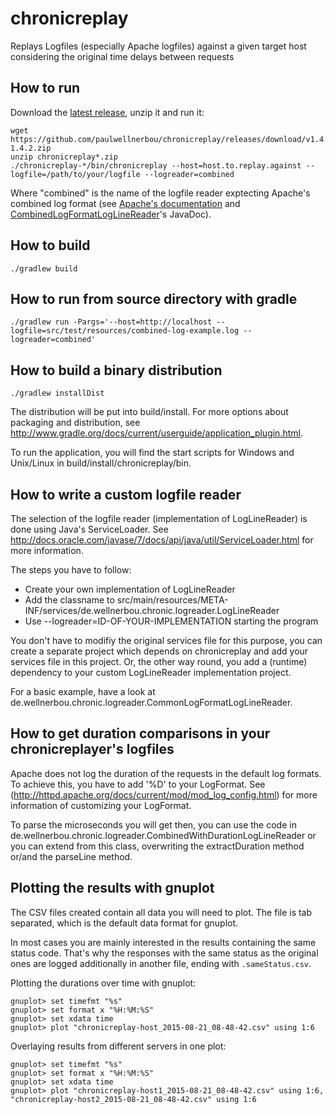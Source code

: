 chronicreplay
=============

Replays Logfiles (especially Apache logfiles) against a given target host considering the original time delays between requests

How to run
------------

Download the [latest release](https://github.com/paulwellnerbou/chronicreplay/releases/latest), unzip it and run it:

```
wget https://github.com/paulwellnerbou/chronicreplay/releases/download/v1.4.2/chronicreplay-1.4.2.zip
unzip chronicreplay*.zip
./chronicreplay-*/bin/chronicreplay --host=host.to.replay.against --logfile=/path/to/your/logfile --logreader=combined
```

Where "combined" is the name of the logfile reader exptecting Apache's combined log format
(see [Apache's documentation](http://httpd.apache.org/docs/current/mod/mod_log_config.html) and
[CombinedLogFormatLogLineReader](src/main/java/de/wellnerbou/chronic/logreader/CombinedLogFormatLogLineReader.java)'s JavaDoc).

How to build
------------

	./gradlew build

How to run from source directory with gradle
---------------------------------------------

	./gradlew run -Pargs='--host=http://localhost --logfile=src/test/resources/combined-log-example.log --logreader=combined'

How to build a binary distribution
----------------------------------

	./gradlew installDist
	
The distribution will be put into build/install. For more options about packaging and distribution, see
http://www.gradle.org/docs/current/userguide/application_plugin.html.

To run the application, you will find the start scripts for Windows and Unix/Linux in build/install/chronicreplay/bin.

How to write a custom logfile reader
------------------------------------

The selection of the logfile reader (implementation of LogLineReader) is done using Java's ServiceLoader.
See http://docs.oracle.com/javase/7/docs/api/java/util/ServiceLoader.html for more information.

The steps you have to follow:

* Create your own implementation of LogLineReader
* Add the classname to src/main/resources/META-INF/services/de.wellnerbou.chronic.logreader.LogLineReader
* Use --logreader=ID-OF-YOUR-IMPLEMENTATION starting the program

You don't have to modifiy the original services file for this purpose, you can create a separate project which depends on chronicreplay and
add your services file in this project. Or, the other way round, you add a (runtime) dependency to your custom LogLineReader implementation project.
 
For a basic example, have a look at de.wellnerbou.chronic.logreader.CommonLogFormatLogLineReader.

How to get duration comparisons in your chronicreplayer's logfiles
------------------------------------------------------------------

Apache does not log the duration of the requests in the default log formats. To achieve this, you have to add '%D' to your LogFormat.
See (http://httpd.apache.org/docs/current/mod/mod_log_config.html) for more information of customizing your LogFormat.

To parse the microseconds you will get then, you can use the code in de.wellnerbou.chronic.logreader.CombinedWithDurationLogLineReader or you
can extend from this class, overwriting the extractDuration method or/and the parseLine method.

Plotting the results with gnuplot
---------------------------------

The CSV files created contain all data you will need to plot. The file is tab separated, which is the default data format for gnuplot.

In most cases you are mainly interested in the results containing the same status code. That's why the responses with the same status as
the original ones are logged additionally in another file, ending with <code>.sameStatus.csv</code>.

Plotting the durations over time with gnuplot:

```
gnuplot> set timefmt "%s"
gnuplot> set format x "%H:%M:%S"
gnuplot> set xdata time
gnuplot> plot "chronicreplay-host_2015-08-21_08-48-42.csv" using 1:6
```

Overlaying results from different servers in one plot:

```
gnuplot> set timefmt "%s"
gnuplot> set format x "%H:%M:%S"
gnuplot> set xdata time
gnuplot> plot "chronicreplay-host1_2015-08-21_08-48-42.csv" using 1:6, "chronicreplay-host2_2015-08-21_08-48-42.csv" using 1:6
```
